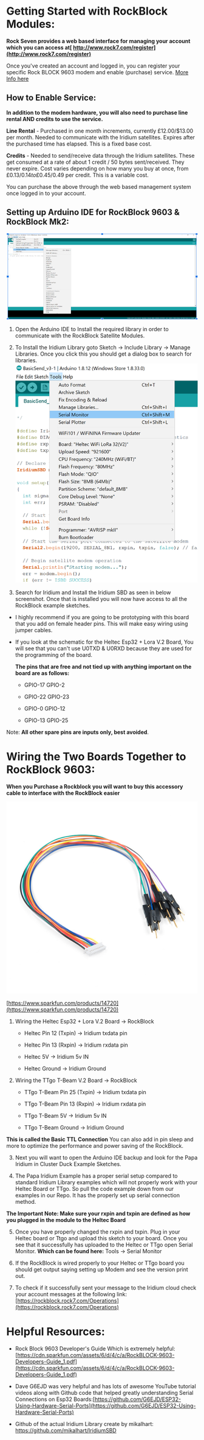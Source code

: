 # Getting Started with RockBlock Modules: 
**Rock Seven provides a web based interface for managing your account which you can access at[ http://www.rock7.com/register](http://www.rock7.com/register)**

Once you've created an account and logged in, you can register your specific Rock BLOCK 9603 modem and enable (purchase) service. [More Info here](https://docs.rockblock.rock7.com/docs/rockblock-management-system)

## How to Enable Service:
**In addition to the modem hardware, you will also need to purchase line rental AND credits to use the service.**

**Line Rental** - Purchased in one month increments, currently £12.00/$13.00 per month. Needed to communicate with the Iridium satellites. Expires after the purchased time has elapsed. This is a fixed base cost.

**Credits** - Needed to send/receive data through the Iridium satellites. These get consumed at a rate of about 1 credit / 50 bytes sent/received. They never expire. Cost varies depending on how many you buy at once, from £0.13/$0.14 to £0.45/$0.49 per credit. This is a variable cost.

You can purchase the above through the web based management system once logged in to your account.

## Setting up Arduino IDE for RockBlock 9603 & RockBlock Mk2:
![](/doc/assets/images/Rockblock_Library.jpg)

1. Open the Arduino IDE to Install the required library in order to communicate with the RockBlock Satellite Modules. 

2. To Install the Iridium Library goto Sketch → Include Library → Manage Libraries. Once you click this you should get a dialog box to search for libraries.  
![](/doc/assets/images/Rockblock_SerialMON.png)
3.  Search for Iridium and Install the Iridium SBD as seen in below screenshot. Once that is installed you will now have access to all the RockBlock example sketches.

* I highly recommend if you are going to be prototyping with this board that you add on female header pins. This will make easy wiring using jumper cables. 

* If you look at the schematic for the Heltec Esp32 + Lora V.2 Board, You will see that you can't use U0TXD & U0RXD because they are used for the programming of the board.

    **The pins that are free and not tied up with anything important on the board are as follows:**
    * GPIO-17  GPIO-2

    * GPIO-22  GPIO-23

    * GPIO-0    GPIO-12

    * GPIO-13  GPIO-25    

Note: **All other spare pins are inputs only, best avoided**.

# Wiring the Two Boards Together to RockBlock 9603:

**When you Purchase a Rockblock you will want to buy this accessory cable to interface with the RockBlock easier**

![](doc/assets/images/Rockblock_cables.png)

[https://www.sparkfun.com/products/14720](https://www.sparkfun.com/products/14720)

1. Wiring the Heltec Esp32 + Lora V.2 Board → RockBlock

    * Heltec Pin 12 (Txpin) →  Iridium txdata pin
    
    * Heltec Pin 13 (Rxpin) → Iridium rxdata pin

    * Heltec 5V  → Iridium 5v IN

    * Heltec Ground → Iridium Ground

2. Wiring the TTgo T-Beam V.2 Board → RockBlock

    * TTgo T-Beam Pin 25 (Txpin) →  Iridium txdata pin

    * TTgo T-Beam Pin 13 (Rxpin) → Iridium rxdata pin

    * TTgo T-Beam 5V  → Iridium 5v IN

    * TTgo T-Beam Ground → Iridium Ground

**This is called the Basic TTL Connection**  You can also add in pin sleep and more to optimize the performance and power saving of the RockBlock.

3. Next you will want to open the Arduino IDE backup and look for the Papa Iridium in  Cluster Duck Example Sketches.  

4. The Papa Iridium Example has a proper serial setup compared to standard Iridium Library examples which will not properly work with your Heltec Board or TTgo. So pull the code example down from our examples in our Repo. It has the properly set up serial connection method. 

**The Important Note: Make sure your rxpin and txpin are defined as how you plugged in the module to the Heltec Board** 

5. Once you have properly changed the rxpin and txpin. Plug in your Heltec board or Ttgo and upload this sketch to your board. Once you see that it successfully has uploaded to the Heltec or TTgo open Serial Monitor. **Which can be found here:** Tools → Serial Monitor

6. If the RockBlock is wired properly to your Heltec or TTgo board you should get output saying setting up Modem and see the version print out. 

7. To check if it successfully  sent your message to the Iridium cloud check your account messages at the following link: [https://rockblock.rock7.com/Operations](https://rockblock.rock7.com/Operations)

# Helpful Resources:

* Rock Block 9603 Developer's Guide Which is extremely helpful: [https://cdn.sparkfun.com/assets/6/d/4/c/a/RockBLOCK-9603-Developers-Guide_1.pdf](https://cdn.sparkfun.com/assets/6/d/4/c/a/RockBLOCK-9603-Developers-Guide_1.pdf)

* Dave G6EJD was very helpful and has lots of awesome YouTube tutorial videos along with Github code that helped greatly understanding Serial Connections on Esp32 Boards:[https://github.com/G6EJD/ESP32-Using-Hardware-Serial-Ports](https://github.com/G6EJD/ESP32-Using-Hardware-Serial-Ports)

* Github of the actual Iridium Library create by mikalhart: [https://github.com/mikalhart/IridiumSBD ](https://github.com/mikalhart/IridiumSBD)
